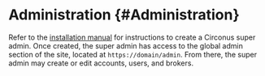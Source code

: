 # Administration {#Administration}
Refer to the [installation manual](https://login.circonus.com/resources/docs/inside/PostInstall.html#SuperAdmins) for instructions to create a Circonus super admin. Once created, the super admin has access to the global admin section of the site, located at `https://domain/admin`. From there, the super admin may create or edit accounts, users, and brokers.
